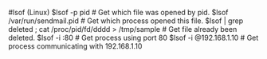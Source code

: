 #lsof (Linux)
	$lsof -p pid # Get which file was opened by pid.
	$lsof /var/run/sendmail.pid # Get which process opened this file.
	$lsof | grep deleted ; cat /proc/pid/fd/dddd > /tmp/sample # Get file already been deleted.
	$lsof -i :80 # Get process using port 80
	$lsof -i @192.168.1.10 # Get process communicating with 192.168.1.10
